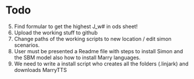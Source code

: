 Todo
=====

5. Find formular to get the highest J_w# in ods sheet!
4. Upload the working stuff to github
3. Change paths of the working scripts to new location / edit simon scenarios.
2. User must be presented a Readme file with steps to install Simon and the SBM model also how to install Marry languages.
1. We need to write a install script who creates all the folders (.linjark) and downloads MarryTTS